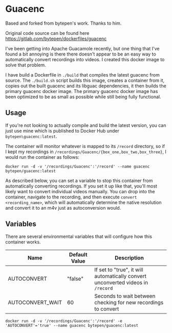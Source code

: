 # Guacenc

Based and forked from bytepen's work. Thanks to him.

Original code source can be found here https://gitlab.com/bytepen/dockerfiles/guacenc



I've been getting into Apache Guacamole recently, but one thing that I've found a bit annoying is there there doesn't appear to be an easy way to automatically convert recordings into videos.
I created this docker image to solve that problem.

I have build a Dockerfile in `./build` that compiles the latest guacenc from source.
The `./build.sh` script builds this image, creates a container from it, copies out the built guacenc and its libguac dependencies, it then builds the primary guacenc docker image.
The primary guacenc docker image has been optimized to be as small as possible while still being fully functional.

## Usage

If you're not looking to actually compile and build the latest version, you can just use mine which is published to Docker Hub under `bytepen\guacenc:latest`.

The container will monitor whatever is mapped to its `/record` directory, so if I kept my recordings in `/recordings/Guacenc/{box_one,box_two,box_three}`, I would run the container as follows:
```
docker run -d -v '/recordings/Guacenc':'/record' --name guacenc bytepen/guacenc:latest
```

As described below, you can set a variable to stop this container from automatically converting recordings.
If you set it up like that, you'll most likely want to convert individual videos manually.
You can drop into the container, navigate to the recording, and then execute `convert <recording_name>`, which will automatically determine the native resolution and convert it to an m4v just as autoconversion would.

## Variables

There are several environmental variables that will configure how this container works.

| Name | Default Value | Description
| -- | -- | --
| AUTOCONVERT | "false" | If set to "true", it will automatically convert unconverted videos in `/record`
| AUTOCONVERT_WAIT | 60 | Seconds to wait between checking for new recordings to convert


```
docker run -d -v '/recordings/Guacenc':'/record' -e 'AUTOCONVERT'='true' --name guacenc bytepen/guacenc:latest
```
